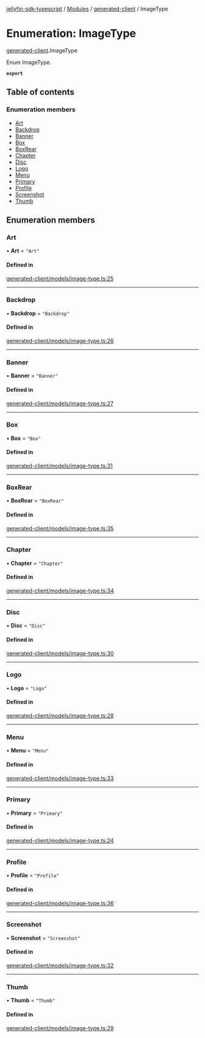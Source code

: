 [jellyfin-sdk-typescript](../README.md) / [Modules](../modules.md) / [generated-client](../modules/generated_client.md) / ImageType

# Enumeration: ImageType

[generated-client](../modules/generated_client.md).ImageType

Enum ImageType.

**`export`**

## Table of contents

### Enumeration members

- [Art](generated_client.ImageType.md#art)
- [Backdrop](generated_client.ImageType.md#backdrop)
- [Banner](generated_client.ImageType.md#banner)
- [Box](generated_client.ImageType.md#box)
- [BoxRear](generated_client.ImageType.md#boxrear)
- [Chapter](generated_client.ImageType.md#chapter)
- [Disc](generated_client.ImageType.md#disc)
- [Logo](generated_client.ImageType.md#logo)
- [Menu](generated_client.ImageType.md#menu)
- [Primary](generated_client.ImageType.md#primary)
- [Profile](generated_client.ImageType.md#profile)
- [Screenshot](generated_client.ImageType.md#screenshot)
- [Thumb](generated_client.ImageType.md#thumb)

## Enumeration members

### Art

• **Art** = `"Art"`

#### Defined in

[generated-client/models/image-type.ts:25](https://github.com/thornbill/jellyfin-sdk-typescript/blob/e430881/src/generated-client/models/image-type.ts#L25)

___

### Backdrop

• **Backdrop** = `"Backdrop"`

#### Defined in

[generated-client/models/image-type.ts:26](https://github.com/thornbill/jellyfin-sdk-typescript/blob/e430881/src/generated-client/models/image-type.ts#L26)

___

### Banner

• **Banner** = `"Banner"`

#### Defined in

[generated-client/models/image-type.ts:27](https://github.com/thornbill/jellyfin-sdk-typescript/blob/e430881/src/generated-client/models/image-type.ts#L27)

___

### Box

• **Box** = `"Box"`

#### Defined in

[generated-client/models/image-type.ts:31](https://github.com/thornbill/jellyfin-sdk-typescript/blob/e430881/src/generated-client/models/image-type.ts#L31)

___

### BoxRear

• **BoxRear** = `"BoxRear"`

#### Defined in

[generated-client/models/image-type.ts:35](https://github.com/thornbill/jellyfin-sdk-typescript/blob/e430881/src/generated-client/models/image-type.ts#L35)

___

### Chapter

• **Chapter** = `"Chapter"`

#### Defined in

[generated-client/models/image-type.ts:34](https://github.com/thornbill/jellyfin-sdk-typescript/blob/e430881/src/generated-client/models/image-type.ts#L34)

___

### Disc

• **Disc** = `"Disc"`

#### Defined in

[generated-client/models/image-type.ts:30](https://github.com/thornbill/jellyfin-sdk-typescript/blob/e430881/src/generated-client/models/image-type.ts#L30)

___

### Logo

• **Logo** = `"Logo"`

#### Defined in

[generated-client/models/image-type.ts:28](https://github.com/thornbill/jellyfin-sdk-typescript/blob/e430881/src/generated-client/models/image-type.ts#L28)

___

### Menu

• **Menu** = `"Menu"`

#### Defined in

[generated-client/models/image-type.ts:33](https://github.com/thornbill/jellyfin-sdk-typescript/blob/e430881/src/generated-client/models/image-type.ts#L33)

___

### Primary

• **Primary** = `"Primary"`

#### Defined in

[generated-client/models/image-type.ts:24](https://github.com/thornbill/jellyfin-sdk-typescript/blob/e430881/src/generated-client/models/image-type.ts#L24)

___

### Profile

• **Profile** = `"Profile"`

#### Defined in

[generated-client/models/image-type.ts:36](https://github.com/thornbill/jellyfin-sdk-typescript/blob/e430881/src/generated-client/models/image-type.ts#L36)

___

### Screenshot

• **Screenshot** = `"Screenshot"`

#### Defined in

[generated-client/models/image-type.ts:32](https://github.com/thornbill/jellyfin-sdk-typescript/blob/e430881/src/generated-client/models/image-type.ts#L32)

___

### Thumb

• **Thumb** = `"Thumb"`

#### Defined in

[generated-client/models/image-type.ts:29](https://github.com/thornbill/jellyfin-sdk-typescript/blob/e430881/src/generated-client/models/image-type.ts#L29)
